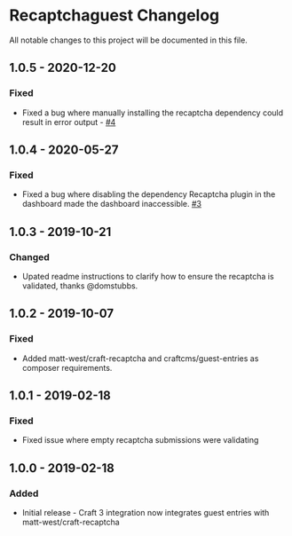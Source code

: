 # Recaptchaguest Changelog

All notable changes to this project will be documented in this file.

## 1.0.5 - 2020-12-20
### Fixed
- Fixed a bug where manually installing the recaptcha dependency could result in error output - [#4](https://github.com/billythekid/recaptchaguest/issues/4)

## 1.0.4 - 2020-05-27
### Fixed
- Fixed a bug where disabling the dependency Recaptcha plugin in the dashboard made the dashboard inaccessible. [#3](https://github.com/billythekid/recaptchaguest/issues/3)

## 1.0.3 - 2019-10-21
### Changed
- Upated readme instructions to clarify how to ensure the recaptcha is validated, thanks @domstubbs.

## 1.0.2 - 2019-10-07
### Fixed
- Added matt-west/craft-recaptcha and craftcms/guest-entries as composer requirements.

## 1.0.1 - 2019-02-18
### Fixed
- Fixed issue where empty recaptcha submissions were validating

## 1.0.0 - 2019-02-18
### Added
- Initial release - Craft 3 integration now integrates guest entries with matt-west/craft-recaptcha
